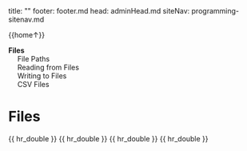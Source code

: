 <frontmatter>
title: ""
footer: footer.md
head: adminHead.md
siteNav: programming-sitenav.md
</frontmatter>

<include src="../../common/header.md" />

<div class="website-content" id="main">
<div id="toc">

{{home↑}}
* [**Files**](#files)
  * [File Paths](#file-paths)
  * [Reading from Files](#reading-from-files)
  * [Writing to Files](#writing-to-files)
  * [CSV Files](#csv-files)

  
</div>
<div id="main">

# Files

<include src="../files-paths/text.md" />{{ hr_double }}
<include src="../files-reading/text.md" />{{ hr_double }}
<include src="../files-writing/text.md" />{{ hr_double }}
<include src="../files-csv/text.md" />{{ hr_double }}

</div>
</div>